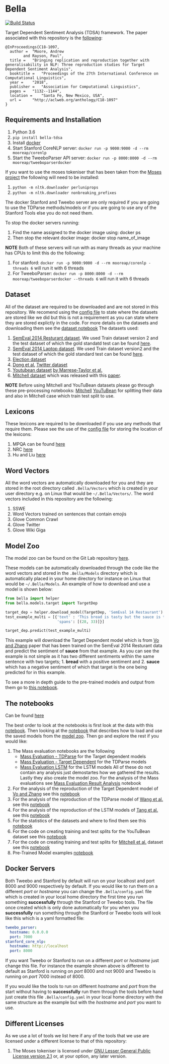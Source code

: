 # Bella
[![Build Status](https://travis-ci.org/apmoore1/Bella.svg?branch=master)](https://travis-ci.org/apmoore1/Bella)

Target Dependent Sentiment Analysis (TDSA) framework. The paper associated with this repository is the [following](https://aclanthology.info/papers/C18-1097/c18-1097):
```
@InProceedings{C18-1097,
  author = 	"Moore, Andrew
		and Rayson, Paul",
  title = 	"Bringing replication and reproduction together with generalisability in NLP: Three reproduction studies for Target Dependent Sentiment Analysis",
  booktitle = 	"Proceedings of the 27th International Conference on Computational Linguistics",
  year = 	"2018",
  publisher = 	"Association for Computational Linguistics",
  pages = 	"1132--1144",
  location = 	"Santa Fe, New Mexico, USA",
  url = 	"http://aclweb.org/anthology/C18-1097"
}
```


## Requirements and Installation
1. Python 3.6
2. `pip install bella-tdsa`
3. Install [docker](https://docs.docker.com/install/)
4. Start Stanford CoreNLP server: `docker run -p 9000:9000 -d --rm mooreap/corenlp`
5. Start the TweeboParser API server: `docker run -p 8000:8000 -d --rm mooreap/tweeboparserdocker`

If you want to use the moses tokeniser that has been taken from the [Moses project](https://github.com/moses-smt/mosesdecoder/blob/master/scripts/tokenizer/python-tokenizer/moses.py) the following will need to be installed:
1. `python -m nltk.downloader perluniprops`
2. `python -m nltk.downloader nonbreaking_prefixes`

The docker Stanford and Tweebo server are only required if you are going to use the TDParse methods/models or if you are going to use any of the Stanford Tools else you do not need them.

To stop the docker servers running:

1. Find the name assigned to the docker image using: docker ps
2. Then stop the relevant docker image: docker stop name_of_image

**NOTE**
Both of these servers will run with as many threads as your machine has CPUs to limit this do the following:
1. For stanford: `docker run -p 9000:9000 -d --rm mooreap/corenlp -threads 6` will run it with 6 threads
2. For TweeboParser: `docker run -p 8000:8000 -d --rm mooreap/tweeboparserdocker --threads 6` will run it with 6 threads


## Dataset

All of the dataset are required to be downloaded and are not stored in this repository. We recomend using the [config file](./config.yaml) to state where the datasets are stored like we did but this is not a requirement as you can state where they are stored explictly in the code. For more details on the datasets and downloading them see the [dataset notebook](https://github.com/apmoore1/Bella/blob/master/notebooks/datasets.ipynb) The datasets used:
1. [SemEval 2014 Resturant dataset](http://alt.qcri.org/semeval2014/task4/index.php?id=data-and-tools). We used Train dataset version 2 and the test dataset of which the gold standatd test can be found [here](http://metashare.ilsp.gr:8080/repository/browse/semeval-2014-absa-test-data-gold-annotations/b98d11cec18211e38229842b2b6a04d77591d40acd7542b7af823a54fb03a155/).
2. [SemEval 2014 Laptop dataset](http://alt.qcri.org/semeval2014/task4/index.php?id=data-and-tools). We used Train dataset version2 and the test dataset of which the gold standard test can be found [here](http://metashare.ilsp.gr:8080/repository/browse/semeval-2014-absa-test-data-gold-annotations/b98d11cec18211e38229842b2b6a04d77591d40acd7542b7af823a54fb03a155/).
3. [Election dataset](https://figshare.com/articles/EACL_2017_-_Multi-target_UK_election_Twitter_sentiment_corpus/4479563/1)
4. [Dong et al.](https://aclanthology.coli.uni-saarland.de/papers/P14-2009/p14-2009) [Twitter dataset](https://github.com/bluemonk482/tdparse/tree/master/data/lidong)
5. [Youtubean dataset](https://github.com/epochx/opinatt/blob/master/samsung_galaxy_s5.xml) [by Marrese-Taylor et al.](https://www.aclweb.org/anthology/W17-5213)
6. [Mitchell dataset](http://www.m-mitchell.com/code/MitchellEtAl-13-OpenSentiment.tgz) which was released with this [paper](https://www.aclweb.org/anthology/D13-1171).

**NOTE** Before using Mitchell and YouTuBean datasets please go through these pre-processing notebooks: [Mitchell](https://github.com/apmoore1/Bella/blob/master/notebooks/Mitchel%20et%20al%20dataset%20splitting.ipynb) [YouTuBean](https://github.com/apmoore1/Bella/blob/master/notebooks/YouTuBean%20dataset%20splitting.ipynb) for splitting their data and also in Mitchell case which train test split to use.

## Lexicons

These lexicons are required to be downloaded if you use any methods that require them. Please see the use of the [config file](./config.yaml) for storing the location of the lexicons:
1. MPQA can be found [here](http://mpqa.cs.pitt.edu/lexicons/subj_lexicon/)
2. NRC [here](http://saifmohammad.com/WebPages/NRC-Emotion-Lexicon.htm)
3. Hu and Liu [here](https://www.cs.uic.edu/~liub/FBS/sentiment-analysis.html#lexicon)

## Word Vectors

All the word vectors are automatically downloaded for you and they are stored in the root directory called `.Bella/Vectors` which is created in your user directory e.g. on Linux that would be `~/.Bella/Vectors/`. The word vectors included in this repository are the following:
1. SSWE
2. Word Vectors trained on sentences that contain emojis
3. Glove Common Crawl
4. Glove Twitter
5. Glove Wiki Giga


## Model Zoo

The model zoo can be found on the Git Lab repository [here](https://delta.lancs.ac.uk/mooreap/bella-models).

These models can be automatically downloaded through the code like the word vectors and stored in the `.Bella/Models` directory which is automatically placed in your home directory for instance on Linux that would be `~/.Bella/Models`. An example of how to download and use a model is shown below:
```python
from bella import helper
from bella.models.target import TargetDep

target_dep = helper.download_model(TargetDep, 'SemEval 14 Restaurant')
test_example_multi = [{'text' : 'This bread is tasty but the sauce is too rich', 'target': 'sauce', 
                       'spans': [(28, 33)]}]

target_dep.predict(test_example_multi)
```
This example will download the Target Dependent model which is from [Vo and Zhang](https://www.ijcai.org/Proceedings/15/Papers/194.pdf) paper that has been trained on the SemEval 2014 Resturant data and predict the sentiment of **sauce** from that example. As you can see the example is not simple as it has two different sentiments within the same sentence with two targets; 1. **bread** with a positive sentiment and 2. **sauce** which has a negative sentiment of which that target is the one being predicted for in this example.

To see a more in depth guide to the pre-trained models and output from them go to [this notebook](./notebooks/Pre-Trained%20Model%20Example.ipynb).

## The notebooks

Can be found [here](./notebooks)

The best order to look at the notebooks is first look at the data with this [notebook](./notebooks/datasets.ipynb). Then looking at the [notebook](./notebooks/Model%20Example.ipynb) that describes how to load and use the saved models from the [model zoo](#model-zoo). Then go and explore the rest if you would like:

1. The Mass evaluation notebooks are the following
   * [Mass Evaluation - TDParse](./notebooks/Mass%20Evaluation%20-%20TDParse.ipynb) for the Target dependent models
   * [Mass Evaluation - Target Dependent](./notebooks/Mass%20Evaluation%20-%20Target%20Dependent.ipynb) for the TDParse models
   * [Mass Evaluation LSTM](./notebooks/Mass%20Evaluation%20LSTM.ipynb) for the LSTM models
  All of these do not contain any analysis just demostartes how we gathered the results. Lastly they also create the model zoo. For the analysis of the Mass evaluations see [Mass Evaluation Result Analysis](./notebooks/Mass%20Evaluation%20Result%20Analysis.ipynb) notebook
2. For the analysis of the reproduction of the Target Dependent model of [Vo and Zhang](https://www.ijcai.org/Proceedings/15/Papers/194.pdf) see this [notebook](./notebooks/target_model.ipynb)
3. For the analysis of the reproduction of the TDParse model of [Wang et al.](https://aclanthology.coli.uni-saarland.de/papers/E17-1046/e17-1046) see this [notebook](./notebooks/TDParse.ipynb)
4. For the analysis of the reproduction of the LSTM models of [Tang et al.](https://www.aclweb.org/anthology/C16-1311) see this [notebook](./notebooks/LSTM.ipynb)
5. For the statistics of the datasets and where to find them see this [notebook](./notebooks/datasets.ipynb)
6. For the code on creating training and test splits for the YouTuBean dataset see this [notebook](./notebooks/YouTuBean%20dataset%20splitting.ipynb)
7. For the code on creating training and test splits for [Mitchell et al.](https://www.aclweb.org/anthology/D13-1171) dataset see this [notebook](./notebooks/Mitchel%20et%20al%20dataset%20splitting.ipynb)
8. Pre-Trained Model examples [notebook](./notebooks/Pre-Trained%20Model%20Example.ipynb)

## Docker Servers

Both Tweebo and Stanford by default will run on your localhost and port 8000 and 9000 respectively by default. If you would like to run them on a different *port* or *hostname* you can change the `.Bella/config.yaml` file which is created in your local home directory the first time you run something **successfully** through the Stanford or Tweebo tools. The file once created which is only done automatically for you when you **successfully** run something through the Stanford or Tweebo tools will look like this which is a yaml formatted file:
```yaml
tweebo_parser:
  hostname: 0.0.0.0
  port: 7000
stanford_core_nlp:
  hostname: http://localhost
  port: 8000
```
If you want Tweebo or Stanford to run on a different *port* or *hostname* just change this file. For instance the example shown above is different to default as Stanford is running on *port* 8000 and not 9000 and Tweebo is running on *port* 7000 instead of 8000.

If you would like the tools to run on different *hostname* and *port* from the start without having to **successfully** run them through the tools before hand just create this file `.Bella/config.yaml` in your local home directory with the same structure as the example but with the *hostname* and *port* you want to use.

## Different Licenses

As we use a lot of tools we list here if any of the tools that we use are licensed under a different license to that of this repository:
1. The Moses tokeniser is licensed under [GNU Lesser General Public License version 2.1](https://www.gnu.org/licenses/old-licenses/lgpl-2.1.en.html) or, at your option, any later version.
